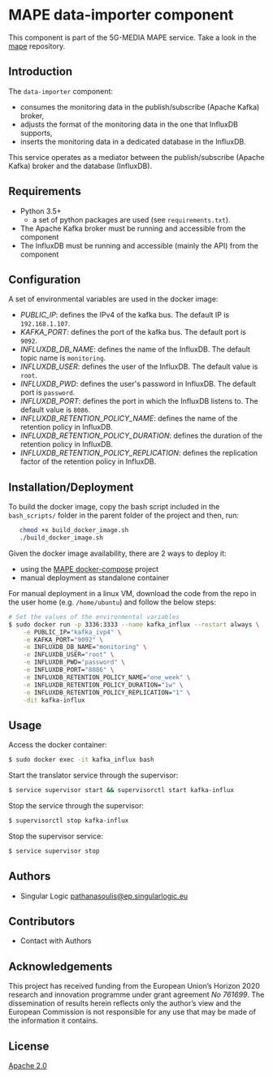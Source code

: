 # MAPE data-importer component

This component is part of the 5G-MEDIA MAPE service. Take a look in the [mape](https://github.com/5g-media/mape) repository.

## Introduction

The `data-importer` component:
- consumes the monitoring data in the publish/subscribe (Apache Kafka) broker,
- adjusts the format of the monitoring data in the one that InfluxDB supports,
- inserts the monitoring data in a dedicated database in the InfluxDB.

This service operates as a mediator between the publish/subscribe (Apache Kafka) broker and the database (InfluxDB).


## Requirements
- Python 3.5+ 
  + a set of python packages are used (see `requirements.txt`).
- The Apache Kafka broker must be running and accessible from the component
- The InfluxDB must be running and accessible (mainly the API) from the component

## Configuration

A set of environmental variables are used in the docker image:
 - *PUBLIC_IP*: defines the IPv4 of the kafka bus. The default IP is `192.168.1.107`.
 - *KAFKA_PORT*: defines the port of the kafka bus. The default port is `9092`.
 - *INFLUXDB_DB_NAME*: defines the name of the InfluxDB. The default topic name is `monitoring`.
 - *INFLUXDB_USER*: defines the user of the InfluxDB. The default value is `root`.
 - *INFLUXDB_PWD*: defines the user's password in InfluxDB. The default port is `password`.
 - *INFLUXDB_PORT*: defines the port in which the InfluxDB listens to. The default value is `8086`.
 - *INFLUXDB_RETENTION_POLICY_NAME*: defines the name of the retention policy in InfluxDB.
 - *INFLUXDB_RETENTION_POLICY_DURATION*: defines the duration of the retention policy in InfluxDB.
 - *INFLUXDB_RETENTION_POLICY_REPLICATION*: defines the replication factor of the retention policy in InfluxDB.


## Installation/Deployment

To build the docker image, copy the bash script included in the `bash_scripts/` folder in the parent folder of the project and then, run:
```bash
   chmod +x build_docker_image.sh
   ./build_docker_image.sh
```

Given the docker image availability, there are 2 ways to deploy it:
 - using the [MAPE docker-compose](https://github.com/5g-media/mape) project
 - manual deployment as standalone container

For manual deployment in a linux VM, download the code from the repo in the user home (e.g. `/home/ubuntu`) and follow the below steps:
```bash
# Set the values of the environmental variables
$ sudo docker run -p 3336:3333 --name kafka_influx --restart always \
    -e PUBLIC_IP="kafka_ivp4" \
    -e KAFKA_PORT="9092" \
    -e INFLUXDB_DB_NAME="monitoring" \
    -e INFLUXDB_USER="root" \
    -e INFLUXDB_PWD="password" \
    -e INFLUXDB_PORT="8086" \
    -e INFLUXDB_RETENTION_POLICY_NAME="one_week" \
    -e INFLUXDB_RETENTION_POLICY_DURATION="1w" \
    -e INFLUXDB_RETENTION_POLICY_REPLICATION="1" \
    -dit kafka-influx
```

## Usage

Access the docker container:
```bash
$ sudo docker exec -it kafka_influx bash
```

Start the translator service through the supervisor:
```bash
$ service supervisor start && supervisorctl start kafka-influx
```

Stop the service through the supervisor:
```bash
$ supervisorctl stop kafka-influx
```

Stop the supervisor service:
```bash
$ service supervisor stop 
```


## Authors
- Singular Logic <pathanasoulis@ep.singularlogic.eu>

## Contributors
 - Contact with Authors
 

## Acknowledgements
This project has received funding from the European Union’s Horizon 2020 research and innovation programme under grant agreement *No 761699*. The dissemination of results herein reflects only the author’s view and the European Commission is not responsible for any use that may be made 
of the information it contains.


## License
[Apache 2.0](LICENSE.md)